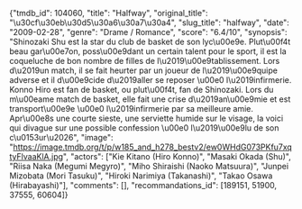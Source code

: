 {"tmdb_id": 104060, "title": "Halfway", "original_title": "\u30cf\u30eb\u30d5\u30a6\u30a7\u30a4", "slug_title": "halfway", "date": "2009-02-28", "genre": "Drame / Romance", "score": "6.4/10", "synopsis": "Shinozaki Shu est la star du club de basket de son lyc\u00e9e. Plut\u00f4t beau gar\u00e7on, poss\u00e9dant un certain talent pour le sport, il est la coqueluche de bon nombre de filles de l\u2019\u00e9tablissement. Lors d\u2019un match, il se fait heurter par un joueur de l\u2019\u00e9quipe adverse et il d\u00e9cide d\u2019aller se reposer \u00e0 l\u2019infirmerie. Konno Hiro est fan de basket, ou plut\u00f4t, fan de Shinozaki. Lors du m\u00eame match de basket, elle fait une crise d\u2019an\u00e9mie et est transport\u00e9e \u00e0 l\u2019infirmerie par sa meilleure amie. Apr\u00e8s une courte sieste, une serviette humide sur le visage, la voici qui divague sur une possible confession \u00e0 l\u2019\u00e9lu de son c\u0153ur\u2026", "image": "https://image.tmdb.org/t/p/w185_and_h278_bestv2/ew0WHdG073PKfu7xqtyFlvaaKlA.jpg", "actors": ["Kie Kitano (Hiro Konno)", "Masaki Okada (Shu)", "Riisa Naka (Megumi Megyro)", "Miho Shiraishi (Naoko Matsuura)", "Junpei Mizobata (Mori Tasuku)", "Hiroki Narimiya (Takanashi)", "Takao Osawa (Hirabayashi)"], "comments": [], "recommandations_id": [189151, 51900, 37555, 60604]}